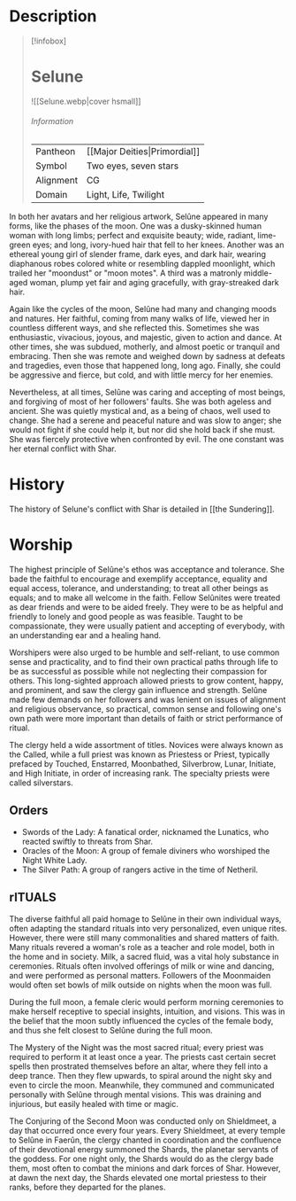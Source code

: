 # Description

> [!infobox]
> # Selune
> ![[Selune.webp|cover hsmall]]
> ###### Information
> | | |
> |---|---|
> | Pantheon | [[Major Deities\|Primordial]] |
> | Symbol | Two eyes, seven stars |
> | Alignment | CG |
> | Domain | Light, Life, Twilight |

In both her avatars and her religious artwork, Selûne appeared in many forms, like the phases of the moon. One was a dusky-skinned human woman with long limbs; perfect and exquisite beauty; wide, radiant, lime-green eyes; and long, ivory-hued hair that fell to her knees. Another was an ethereal young girl of slender frame, dark eyes, and dark hair, wearing diaphanous robes colored white or resembling dappled moonlight, which trailed her "moondust" or "moon motes". A third was a matronly middle-aged woman, plump yet fair and aging gracefully, with gray-streaked dark hair. 

Again like the cycles of the moon, Selûne had many and changing moods and natures. Her faithful, coming from many walks of life, viewed her in countless different ways, and she reflected this. Sometimes she was enthusiastic, vivacious, joyous, and majestic, given to action and dance. At other times, she was subdued, motherly, and almost poetic or tranquil and embracing. Then she was remote and weighed down by sadness at defeats and tragedies, even those that happened long, long ago. Finally, she could be aggressive and fierce, but cold, and with little mercy for her enemies.

Nevertheless, at all times, Selûne was caring and accepting of most beings, and forgiving of most of her followers' faults. She was both ageless and ancient. She was quietly mystical and, as a being of chaos, well used to change. She had a serene and peaceful nature and was slow to anger; she would not fight if she could help it, but nor did she hold back if she must. She was fiercely protective when confronted by evil. The one constant was her eternal conflict with Shar.

# History

The history of Selune's conflict with Shar is detailed in [[the Sundering]].

# Worship

The highest principle of Selûne's ethos was acceptance and tolerance. She bade the faithful to encourage and exemplify acceptance, equality and equal access, tolerance, and understanding; to treat all other beings as equals; and to make all welcome in the faith. Fellow Selûnites were treated as dear friends and were to be aided freely. They were to be as helpful and friendly to lonely and good people as was feasible. Taught to be compassionate, they were usually patient and accepting of everybody, with an understanding ear and a healing hand.

Worshipers were also urged to be humble and self-reliant, to use common sense and practicality, and to find their own practical paths through life to be as successful as possible while not neglecting their compassion for others. This long-sighted approach allowed priests to grow content, happy, and prominent, and saw the clergy gain influence and strength. Selûne made few demands on her followers and was lenient on issues of alignment and religious observance, so practical, common sense and following one's own path were more important than details of faith or strict performance of ritual.

The clergy held a wide assortment of titles. Novices were always known as the Called, while a full priest was known as Priestess or Priest, typically prefaced by Touched, Enstarred, Moonbathed, Silverbrow, Lunar, Initiate, and High Initiate, in order of increasing rank. The specialty priests were called silverstars.

## Orders

- Swords of the Lady: A fanatical order, nicknamed the Lunatics, who reacted swiftly to threats from Shar.
- Oracles of the Moon: A group of female diviners who worshiped the Night White Lady.
- The Silver Path: A group of rangers active in the time of Netheril.

## rITUALS

The diverse faithful all paid homage to Selûne in their own individual ways, often adapting the standard rituals into very personalized, even unique rites. However, there were still many commonalities and shared matters of faith. Many rituals revered a woman's role as a teacher and role model, both in the home and in society. Milk, a sacred fluid, was a vital holy substance in ceremonies. Rituals often involved offerings of milk or wine and dancing, and were performed as personal matters. Followers of the Moonmaiden would often set bowls of milk outside on nights when the moon was full.

During the full moon, a female cleric would perform morning ceremonies to make herself receptive to special insights, intuition, and visions. This was in the belief that the moon subtly influenced the cycles of the female body, and thus she felt closest to Selûne during the full moon.

The Mystery of the Night was the most sacred ritual; every priest was required to perform it at least once a year. The priests cast certain secret spells then prostrated themselves before an altar, where they fell into a deep trance. Then they flew upwards, to spiral around the night sky and even to circle the moon. Meanwhile, they communed and communicated personally with Selûne through mental visions. This was draining and injurious, but easily healed with time or magic.

The Conjuring of the Second Moon was conducted only on Shieldmeet, a day that occurred once every four years. Every Shieldmeet, at every temple to Selûne in Faerûn, the clergy chanted in coordination and the confluence of their devotional energy summoned the Shards, the planetar servants of the goddess. For one night only, the Shards would do as the clergy bade them, most often to combat the minions and dark forces of Shar. However, at dawn the next day, the Shards elevated one mortal priestess to their ranks, before they departed for the planes.